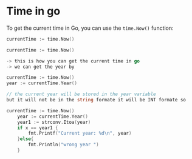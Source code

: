# Time in go
To get the current time in Go, you can use the `time.Now()` function:

```go
currentTime := time.Now()

currentTime := time.Now()

-> this is how you can get the current time in go
-> we can get the year by 

currentTime := time.Now()
year := currentTime.Year()

// the current year will be stored in the year variable
but it will not be in the string formate it will be INT formate so 

currentTime := time.Now()
	year := currentTime.Year()
	year1 := strconv.Itoa(year)
	if x == year1 {
		fmt.Printf("Current year: %d\n", year)
	}else{
		fmt.Println("wrong year ")
	}
